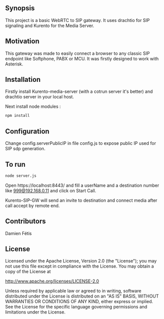 ## Synopsis

This project is a basic WebRTC to SIP gateway. It uses drachtio for SIP signaling and Kurento for the Media Server.  

## Motivation

This gateway was made to easily connect a browser to any classic SIP endpoint like Softphone, PABX or MCU.
It was firstly designed to work with Asterisk.

## Installation

Firstly install  Kurento-media-server (with a cotrun server it's better) and drachtio server in your local host.

Next install node modules :
```bash
npm install
```

## Configuration
Change config.serverPublicIP in file config.js to expose public IP used for SIP sdp generation.

## To run
```bash
node server.js
```

Open https://localhost:8443/ and fill a userName and a destination number like 999@192.168.0.11 and click on Start Call.

Kurento-SIP-GW will send an invite to destination and connect media after call accept by remote end.


## Contributors
Damien Fétis

## License

Licensed under the Apache License, Version 2.0 (the "License");
you may not use this file except in compliance with the License.
You may obtain a copy of the License at

   http://www.apache.org/licenses/LICENSE-2.0

Unless required by applicable law or agreed to in writing, software
distributed under the License is distributed on an "AS IS" BASIS,
WITHOUT WARRANTIES OR CONDITIONS OF ANY KIND, either express or implied.
See the License for the specific language governing permissions and
limitations under the License.
